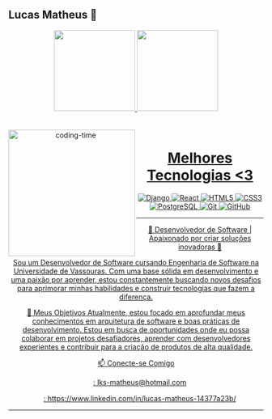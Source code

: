 ## Lucas Matheus 👋
<div>
  
<div align="center">
  <a href="https://github.com/lucasmatheuz">
  <img height="160em" src="https://github-readme-stats.vercel.app/api?username=lucasmatheuz&theme=dark&hide_border=true"/>
  <img height="160em" src="https://github-readme-stats.vercel.app/api/top-langs/?username=lucasmatheuz&layout=compact&langs_count=7&theme=dark&hide_border=true"/>
  </div>
 

</div>

<br>
<div  align="center"> 
  <div style="display: inline_block"><br>
    <img align="left" height="250" alt="coding-time" src="code.gif">
    <h1 align="center"> Melhores Tecnologias <3</h1>

![Django](https://img.shields.io/badge/-black?style=flat-square&logo=django)
![React](https://img.shields.io/badge/-black?style=flat-square&logo=React)
![HTML5](https://img.shields.io/badge/-HTML5-E34F26?style=flat-square&logo=html5&logoColor=white)
![CSS3](https://img.shields.io/badge/-CSS3-1572B6?style=flat-square&logo=css3)
![PostgreSQL](https://img.shields.io/badge/-PostgreSQL-black?style=flat-square&logo=postgresql)
![Git](https://img.shields.io/badge/-Git-black?style=flat-square&logo=git)
![GitHub](https://img.shields.io/badge/-GitHub-181717?style=flat-square&logo=github)


<hr>

🔹 Desenvolvedor de Software | Apaixonado por criar soluções inovadoras 🔹

Sou um Desenvolvedor de Software cursando Engenharia de Software na Universidade de Vassouras. Com uma base sólida em desenvolvimento e uma paixão por aprender, estou constantemente buscando novos desafios para aprimorar minhas habilidades e construir tecnologias que fazem a diferença.

🎯 Meus Objetivos
Atualmente, estou focado em aprofundar meus conhecimentos em arquitetura de software e boas práticas de desenvolvimento. Estou em busca de oportunidades onde eu possa colaborar em projetos desafiadores, aprender com desenvolvedores experientes e contribuir para a criação de produtos de alta qualidade.

📫 Conecte-se Comigo
<div>
<img src="https://github.com/lucasmatheuz/lucasmatheuz/assets/38428386/20232ad1-38ed-4f51-8a42-c490b7975595" width="15px"/>: lks-matheus@hotmail.com

<img src="https://github.com/lucasmatheuz/lucasmatheuz/assets/38428386/391eb101-d278-4812-a5c2-9a0634b555b6" width="15px"/>: https://www.linkedin.com/in/lucas-matheus-14377a23b/
</div>
<hr>
   </div>
